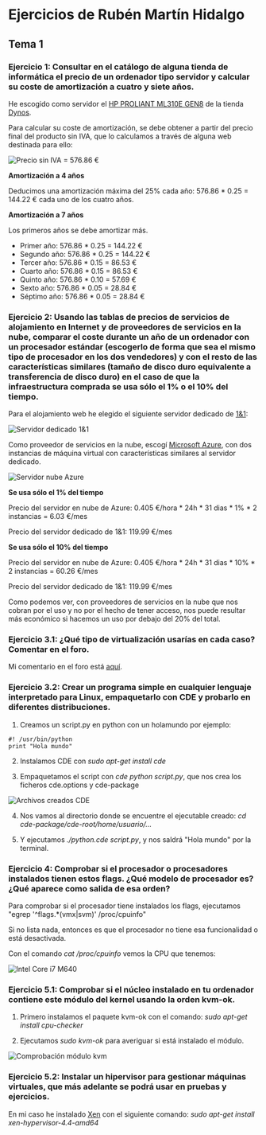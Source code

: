 # Ejercicios de Rubén Martín Hidalgo
## Tema 1
### Ejercicio 1: Consultar en el catálogo de alguna tienda de informática el precio de un ordenador tipo servidor y calcular su coste de amortización a cuatro y siete años.

He escogido como servidor el [HP PROLIANT ML310E GEN8](http://www.dynos.es/servidor-hp-proliant-ml310e-gen8-xeon-e3-1220v3-3.1ghz-8gb-ddr3-lff-2x-1tb-dvd-rom-ata-600-array-b120i-888182061657__470065-800.html) de la tienda [Dynos](http://www.dynos.es/).

Para calcular su coste de amortización, se debe obtener a partir del precio final del producto sin IVA, que lo calculamos a través de alguna web destinada para ello:

![Precio sin IVA = 576.86 €](https://www.dropbox.com/s/t2teia06jogmbpl/calculosinIVA.PNG?dl=1)

**Amortización a 4 años**

Deducimos una amortización máxima del 25% cada año: 576.86 * 0.25 = 144.22 € cada uno de los cuatro años.

**Amortización a 7 años**

Los primeros años se debe amortizar más.  
 - Primer año: 576.86 * 0.25 = 144.22 € 
 - Segundo año: 576.86 * 0.25 = 144.22 €  
 - Tercer año: 576.86 * 0.15 = 86.53 €  
 - Cuarto año: 576.86 * 0.15 = 86.53 €  
 - Quinto año: 576.86 * 0.10 = 57.69 €  
 - Sexto año: 576.86 * 0.05 = 28.84 €  
 - Séptimo año: 576.86 * 0.05 = 28.84 €

### Ejercicio 2: Usando las tablas de precios de servicios de alojamiento en Internet y de proveedores de servicios en la nube, comparar el coste durante un año de un ordenador con un procesador estándar (escogerlo de forma que sea el mismo tipo de procesador en los dos vendedores) y con el resto de las características similares (tamaño de disco duro equivalente a transferencia de disco duro) en el caso de que la infraestructura comprada se usa sólo el 1% o el 10% del tiempo.

Para el alojamiento web he elegido el siguiente servidor dedicado de [1&1](https://www.1and1.es/): 

![Servidor dedicado 1&1](https://www.dropbox.com/s/86d418v4j4sc1rt/Server1%261.PNG?dl=1)

Como proveedor de servicios en la nube, escogí [Microsoft Azure](https://azure.microsoft.com/es-es/), con dos instancias de máquina virtual con características similares al servidor dedicado.

![Servidor nube Azure](https://www.dropbox.com/s/i50tpdgtig2470h/ServerAzure.PNG?dl=1)

**Se usa sólo el 1% del tiempo**

Precio del servidor en nube de Azure: 0.405 €/hora * 24h * 31 dias * 1% * 2 instancias = 6.03 €/mes

Precio del servidor dedicado de 1&1: 119.99 €/mes

**Se usa sólo el 10% del tiempo**

Precio del servidor en nube de Azure: 0.405 €/hora * 24h * 31 dias * 10% * 2 instancias = 60.26 €/mes

Precio del servidor dedicado de 1&1: 119.99 €/mes

Como podemos ver, con proveedores de servicios en la nube que nos cobran por el uso y no por el hecho de tener acceso, nos puede resultar más económico si hacemos un uso por debajo del 20% del total.

### Ejercicio 3.1: ¿Qué tipo de virtualización usarías en cada caso? Comentar en el foro.

Mi comentario en el foro está [aquí](https://github.com/JJ/IV-2015-16/issues/1#issuecomment-144691470).

### Ejercicio 3.2: Crear un programa simple en cualquier lenguaje interpretado para Linux, empaquetarlo con CDE y probarlo en diferentes distribuciones.

1. Creamos un script.py en python con un holamundo por ejemplo:
```
#! /usr/bin/python 
print "Hola mundo" 
```

2. Instalamos CDE con *sudo apt-get install cde*

3. Empaquetamos el script con *cde python script.py*, que nos crea los ficheros cde.options y cde-package

![Archivos creados CDE](https://www.dropbox.com/s/0vdjlsojagossbp/ficherosCDE.PNG?dl=1)

4. Nos vamos al directorio donde se encuentre el ejecutable creado: *cd cde-package/cde-root/home/usuario/...*

5. Y ejecutamos *./python.cde script.py*, y nos saldrá "Hola mundo" por la terminal.

### Ejercicio 4: Comprobar si el procesador o procesadores instalados tienen estos flags. ¿Qué modelo de procesador es? ¿Qué aparece como salida de esa orden?

Para comprobar si el procesador tiene instalados los flags, ejecutamos "egrep '^flags.*(vmx|svm)' /proc/cpuinfo"

Si no lista nada, entonces es que el procesador no tiene esa funcionalidad o está desactivada.

Con el comando *cat /proc/cpuinfo* vemos la CPU que tenemos:

![Intel Core i7 M640](https://www.dropbox.com/s/ulcduxlpw0zb0u7/infoCPU.PNG?dl=1)

### Ejercicio 5.1: Comprobar si el núcleo instalado en tu ordenador contiene este módulo del kernel usando la orden kvm-ok.

1. Primero instalamos el paquete kvm-ok con el comando: *sudo apt-get install cpu-checker*

2. Ejecutamos *sudo kvm-ok* para averiguar si está instalado el módulo.

![Comprobación módulo kvm](https://www.dropbox.com/s/7snrxi4sweozfkg/kvm-ok.PNG?dl=1)

### Ejercicio 5.2: Instalar un hipervisor para gestionar máquinas virtuales, que más adelante se podrá usar en pruebas y ejercicios.

En mi caso he instalado [Xen](http://www.xenproject.org/developers/teams/hypervisor.html) con el siguiente comando: *sudo apt-get install xen-hypervisor-4.4-amd64*
